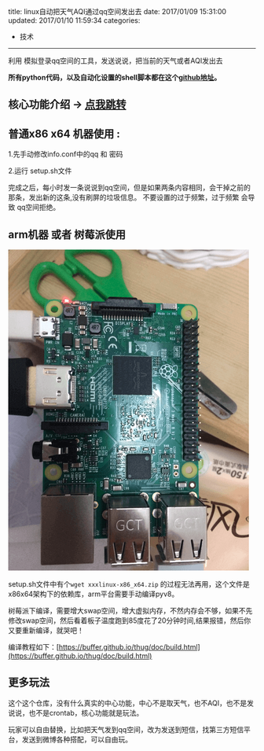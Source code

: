 title: linux自动把天气AQI通过qq空间发出去
date: 2017/01/09 15:31:00
updated: 2017/01/10 11:59:34
categories:
- 技术
---
利用 模拟登录qq空间的工具，发送说说，把当前的天气或者AQI发出去

**所有python代码，以及自动化设置的shell脚本都在这个[github地址](https://github.com/BruceWind/auto_send_weather2qqzone)。**

## 核心功能介绍 -> [点我跳转](https://github.com/ShomyLiu/qqzone)

## 普通x86 x64 机器使用 :

1.先手动修改info.conf中的qq 和 密码

2.运行 setup.sh文件

完成之后，每小时发一条说说到qq空间，但是如果两条内容相同，会干掉之前的那条，发出新的这条,没有刷屏的垃圾信息。 不要设置的过于频繁，过于频繁 会导致 qq空间拒绝。


## arm机器 或者 树莓派使用

![](assets/no_display_install_rpi.png)

setup.sh文件中有个`wget xxxlinux-x86_x64.zip` 的过程无法再用，这个文件是x86x64架构下的依赖库，arm平台需要手动编译pyv8。

树莓派下编译，需要增大swap空间，增大虚拟内存，不然内存会不够，如果不先修改swap空间，然后看着板子温度跑到85度花了20分钟时间,结果报错，然后你又要重新编译，就哭吧！

编译教程如下：[https://buffer.github.io/thug/doc/build.html](https://buffer.github.io/thug/doc/build.html)


## 更多玩法
这个这个仓库，没有什么真实的中心功能，中心不是取天气，也不AQI，也不是发说说，也不是crontab，核心功能就是玩法。

玩家可以自由替换，比如把天气发到qq空间，改为发送到短信，找第三方短信平台，发送到微博各种搭配，可以自由玩。

